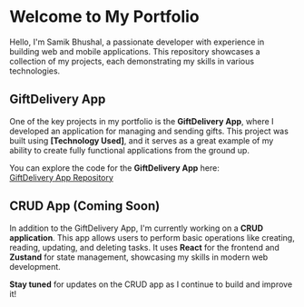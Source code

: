 # Welcome to My Portfolio

Hello, I'm Samik Bhushal, a passionate developer with experience in building web and mobile applications. This repository showcases a collection of my projects, each demonstrating my skills in various technologies.

## GiftDelivery App

One of the key projects in my portfolio is the **GiftDelivery App**, where I developed an application for managing and sending gifts. This project was built using **[Technology Used]**, and it serves as a great example of my ability to create fully functional applications from the ground up.

You can explore the code for the **GiftDelivery App** here:  
[GiftDelivery App Repository](https://github.com/samik723/giftdeliveryApp)

## CRUD App (Coming Soon)

In addition to the GiftDelivery App, I'm currently working on a **CRUD application**. This app allows users to perform basic operations like creating, reading, updating, and deleting tasks. It uses **React** for the frontend and **Zustand** for state management, showcasing my skills in modern web development.

**Stay tuned** for updates on the CRUD app as I continue to build and improve it!
